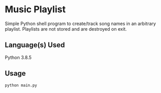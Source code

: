 # Music Playlist

Simple Python shell program to create/track song names in an arbitrary playlist. Playlists are not stored and are destroyed on exit.

## Language(s) Used
Python 3.8.5

## Usage

```python main.py```